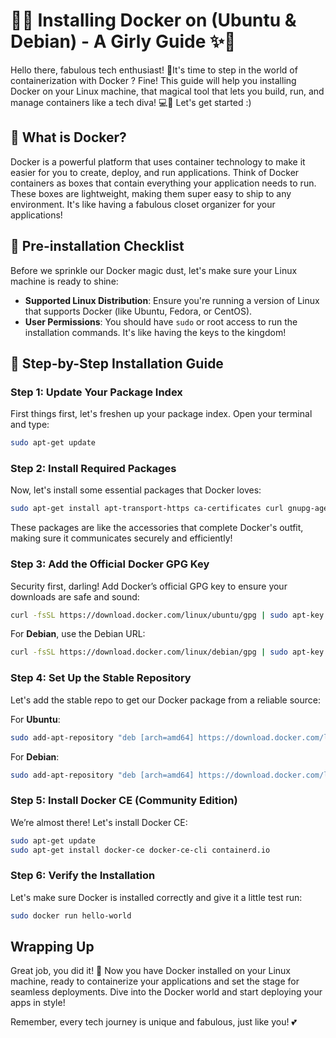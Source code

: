 # 🌸✨ Installing Docker on  (Ubuntu & Debian) - A Girly Guide ✨🌸

Hello there, fabulous tech enthusiast! 🌟It's time to step in the world of containerization with Docker ? Fine! This guide will help you installing Docker on your Linux machine, that magical tool that lets you build, run, and manage containers like a tech diva! 💻🎀 Let's get started :)

## 💖 What is Docker?
Docker is a powerful platform that uses container technology to make it easier for you to create, deploy, and run applications. Think of Docker containers as boxes that contain everything your application needs to run. These boxes are lightweight, making them super easy to ship to any environment. It's like having a fabulous closet organizer for your applications!

## 🌈 Pre-installation Checklist
Before we sprinkle our Docker magic dust, let's make sure your Linux machine is ready to shine:

- **Supported Linux Distribution**: Ensure you're running a version of Linux that supports Docker (like Ubuntu, Fedora, or CentOS).
- **User Permissions**: You should have `sudo` or root access to run the installation commands. It's like having the keys to the kingdom!

## 🎀 Step-by-Step Installation Guide

### Step 1: Update Your Package Index
First things first, let's freshen up your package index. Open your terminal and type:

```bash
sudo apt-get update
```

### Step 2: Install Required Packages
Now, let's install some essential packages that Docker loves:

```bash
sudo apt-get install apt-transport-https ca-certificates curl gnupg-agent software-properties-common
```

These packages are like the accessories that complete Docker's outfit, making sure it communicates securely and efficiently!

### Step 3: Add the Official Docker GPG Key
Security first, darling! Add Docker’s official GPG key to ensure your downloads are safe and sound:

```bash
curl -fsSL https://download.docker.com/linux/ubuntu/gpg | sudo apt-key add -
```

For **Debian**, use the Debian URL:
```bash
curl -fsSL https://download.docker.com/linux/debian/gpg | sudo apt-key add -
```

### Step 4: Set Up the Stable Repository
Let's add the stable repo to get our Docker package from a reliable source:

For **Ubuntu**:
```bash
sudo add-apt-repository "deb [arch=amd64] https://download.docker.com/linux/ubuntu $(lsb_release -cs) stable"
```

For **Debian**:
```bash
sudo add-apt-repository "deb [arch=amd64] https://download.docker.com/linux/debian $(lsb_release -cs) stable"
```

### Step 5: Install Docker CE (Community Edition)
We’re almost there! Let's install Docker CE:

```bash
sudo apt-get update
sudo apt-get install docker-ce docker-ce-cli containerd.io
```

### Step 6: Verify the Installation
Let's make sure Docker is installed correctly and give it a little test run:

```bash
sudo docker run hello-world
```

## Wrapping Up

Great job, you did it! 🎉 Now you have Docker installed on your Linux machine, ready to containerize your applications and set the stage for seamless deployments. Dive into the Docker world and start deploying your apps in style!

Remember, every tech journey is unique and fabulous, just like you! 💕
